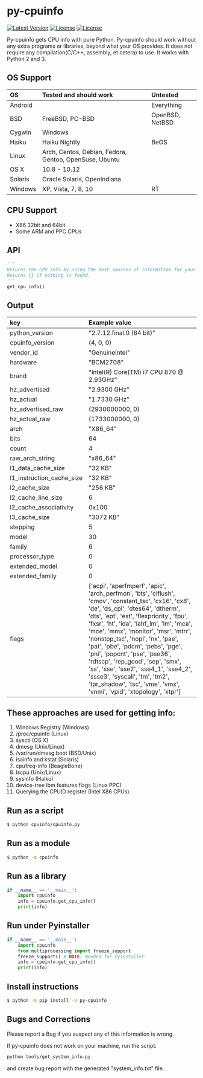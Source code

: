 py-cpuinfo
==========

[![Latest Version](https://img.shields.io/pypi/v/py-cpuinfo.svg)](https://pypi.python.org/pypi/py-cpuinfo/)
[![License](https://img.shields.io/pypi/l/py-cpuinfo.svg)](https://pypi.python.org/pypi/py-cpuinfo/)
[![License](https://img.shields.io/pypi/pyversions/py-cpuinfo.svg)](https://pypi.python.org/pypi/py-cpuinfo/)

Py-cpuinfo gets CPU info with pure Python. Py-cpuinfo should work without any
extra programs or libraries, beyond what your OS provides. It does not require
any compilation(C/C++, assembly, et cetera) to use. It works with Python 2
and 3.

OS Support
-----
| OS            | Tested and should work                                 | Untested        |
| :------------ | :----------------------------------------------------- | :-------------- |
| Android       |                                                        | Everything      |
| BSD           | FreeBSD, PC-BSD                                        | OpenBSD, NetBSD |
| Cygwin        | Windows                                                |                 |
| Haiku         | Haiku Nightly                                          | BeOS            |
| Linux         | Arch, Centos, Debian, Fedora, Gentoo, OpenSuse, Ubuntu |                 |
| OS X          | 10.8 - 10.12                                           |                 |
| Solaris       | Oracle Solaris, OpenIndiana                            |                 |
| Windows       | XP, Vista, 7, 8, 10                                    | RT              |


CPU Support
-----
* X86 32bit and 64bit
* Some ARM and PPC CPUs


API
-----
~~~python
'''
Returns the CPU info by using the best sources of information for your OS.
Returns {} if nothing is found.
'''
get_cpu_info()
~~~


Output
-----
| key                           | Example value   |
| :---------------------------- | :-------------- |
| python_version                | "2.7.12.final.0 (64 bit)" |
| cpuinfo_version               | (4, 0, 0) |
| vendor_id                     | "GenuineIntel"  |
| hardware                      | "BCM2708" |
| brand                         | "Intel(R) Core(TM) i7 CPU         870  @ 2.93GHz" |
| hz_advertised                 | "2.9300 GHz" |
| hz_actual                     | "1.7330 GHz" |
| hz_advertised_raw             | (2930000000, 0)|
| hz_actual_raw                 | (1733000000, 0) |
| arch                          | "X86_64" |
| bits                          | 64 |
| count                         | 4 |
| raw_arch_string               | "x86_64" |
| l1_data_cache_size            | "32 KB" |
| l1_instruction_cache_size     | "32 KB" |
| l2_cache_size                 | "256 KB" |
| l2_cache_line_size            | 6 |
| l2_cache_associativity        | 0x100 |
| l3_cache_size                 | "3072 KB" |
| stepping                      | 5 |
| model                         | 30 |
| family                        | 6 |
| processor_type                | 0 |
| extended_model                | 0 |
| extended_family               | 0 |
| flags                         | ['acpi', 'aperfmperf', 'apic', 'arch_perfmon', 'bts', 'clflush', 'cmov', 'constant_tsc', 'cx16', 'cx8', 'de', 'ds_cpl', 'dtes64', 'dtherm', 'dts', 'ept', 'est', 'flexpriority', 'fpu', 'fxsr', 'ht', 'ida', 'lahf_lm', 'lm', 'mca', 'mce', 'mmx', 'monitor', 'msr', 'mtrr', 'nonstop_tsc', 'nopl', 'nx', 'pae', 'pat', 'pbe', 'pdcm', 'pebs', 'pge', 'pni', 'popcnt', 'pse', 'pse36', 'rdtscp', 'rep_good', 'sep', 'smx', 'ss', 'sse', 'sse2', 'sse4_1', 'sse4_2', 'ssse3', 'syscall', 'tm', 'tm2', 'tpr_shadow', 'tsc', 'vme', 'vmx', 'vnmi', 'vpid', 'xtopology', 'xtpr'] |


These approaches are used for getting info:
-----
1. Windows Registry (Windows)
2. /proc/cpuinfo (Linux)
3. sysctl (OS X)
4. dmesg (Unix/Linux)
5. /var/run/dmesg.boot (BSD/Unix)
6. isainfo and kstat (Solaris)
7. cpufreq-info (BeagleBone)
8. lscpu (Unix/Linux)
9. sysinfo (Haiku)
10. device-tree ibm features flags (Linux PPC)
11. Querying the CPUID register (Intel X86 CPUs)


Run as a script
-----
~~~bash
$ python cpuinfo/cpuinfo.py
~~~

Run as a module
-----
~~~bash
$ python -m cpuinfo
~~~

Run as a library
-----
~~~python
if __name__ == '__main__':
    import cpuinfo
    info = cpuinfo.get_cpu_info()
    print(info)
~~~

Run under Pyinstaller
-----
~~~python
if __name__ == '__main__':
    import cpuinfo
    from multiprocessing import freeze_support
    freeze_support() # NOTE: Needed for Pyinstaller
    info = cpuinfo.get_cpu_info()
    print(info)
~~~

Install instructions
-----
~~~bash
$ python -m pip install -U py-cpuinfo
~~~


Bugs and Corrections
-----

Please report a Bug if you suspect any of this information is wrong.

If py-cpuinfo does not work on your machine, run the script:

~~~bash
python tools/get_system_info.py
~~~

and create bug report with the generated "system_info.txt" file.
